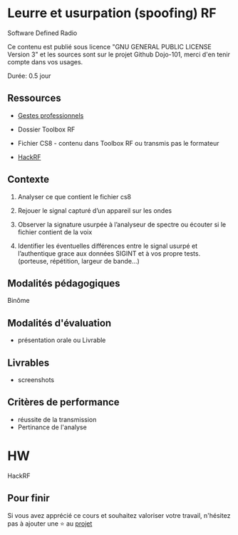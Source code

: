 # Leurre et usurpation (spoofing) RF

Software Defined Radio 

Ce contenu est publié sous licence "GNU GENERAL PUBLIC LICENSE Version 3" et les sources sont sur le projet Github Dojo-101, merci d'en tenir compte dans vos usages.

Durée: 0.5 jour

## Ressources


* [Gestes professionnels](https://github.com/Aif4thah/Dojo-101)

* Dossier Toolbox RF

* Fichier CS8 - contenu dans Toolbox RF ou transmis pas le formateur

* [HackRF](https://greatscottgadgets.com/hackrf/one/)


## Contexte

1. Analyser ce que contient le fichier cs8

2. Rejouer le signal capturé d’un appareil sur les ondes

3. Observer la signature usurpée à l’analyseur de spectre ou écouter si le fichier contient de la voix

4. Identifier les éventuelles différences entre le signal usurpé et l’authentique grace aux données SIGINT et à vos propre tests. (porteuse, répétition, largeur de bande…)


## Modalités pédagogiques

Binôme

## Modalités d'évaluation

* présentation orale ou Livrable

## Livrables

* screenshots

## Critères de performance

* réussite de la transmission
* Pertinance de l'analyse

# HW

HackRF

## Pour finir

Si vous avez apprécié ce cours et souhaitez valoriser votre travail, n'hésitez pas à ajouter une ⭐ au [projet](https://github.com/Aif4thah/Dojo-101)